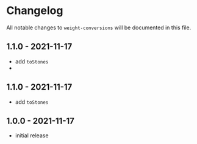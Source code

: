 # Changelog

All notable changes to `weight-conversions` will be documented in this file.

## 1.1.0 - 2021-11-17

- add `toStones`
- ﻿

## 1.1.0 - 2021-11-17

- add `toStones`

## 1.0.0 - 2021-11-17

- initial release
